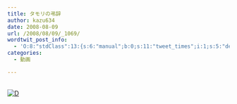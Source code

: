 ```yaml
---
title: タモリの弔辞
author: kazu634
date: 2008-08-09
url: /2008/08/09/_1069/
wordtwit_post_info:
  - 'O:8:"stdClass":13:{s:6:"manual";b:0;s:11:"tweet_times";i:1;s:5:"delay";i:0;s:7:"enabled";i:1;s:10:"separation";s:2:"60";s:7:"version";s:3:"3.7";s:14:"tweet_template";b:0;s:6:"status";i:2;s:6:"result";a:0:{}s:13:"tweet_counter";i:2;s:13:"tweet_log_ids";a:1:{i:0;i:4195;}s:9:"hash_tags";a:0:{}s:8:"accounts";a:1:{i:0;s:7:"kazu634";}}'
categories:
  - 動画

---
```

<div class="section">
<p>
<br /> <a href="http://d.hatena.ne.jp/video/youtube/yU83Nhuub6k" onclick="__gaTracker('send', 'event', 'outbound-article', 'http://d.hatena.ne.jp/video/youtube/yU83Nhuub6k', '');" alt="この動画を含む日記"><img src="http://d.hatena.ne.jp/images/d_entry.gif" alt="D" border="0" style="vertical-align: bottom;" title="この動画を含む日記" /></a>
</p>
</div>